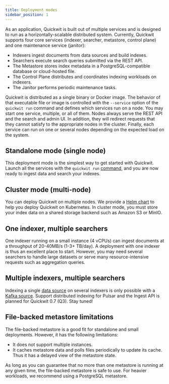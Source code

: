 ```yaml
---
title: Deployment modes
sidebar_position: 1
---
```


As an application, Quickwit is built out of multiple services and is designed to run as a horizontally-scalable distributed system. Currently, Quickwit supports four core services (indexer, searcher, metastore, control plane) and one maintenance service (janitor):

- Indexers ingest documents from data sources and build indexes.
- Searchers execute search queries submitted via the REST API.
- The Metastore stores index metadata in a PostgreSQL-compatible database or cloud-hosted file.
- The Control Plane distributes and coordinates indexing workloads on indexers.
- The Janitor performs periodic maintenance tasks.

Quickwit is distributed as a single binary or Docker image. The behavior of that executable file or image is controlled with the `--service` option of the `quickwit run` command and defines which services run on a node. You may start one service, multiple, or all of them. Nodes always serve the REST API and the search and admin UI. In addition, they will redirect requests that they cannot satisfy to the appropriate nodes in the cluster. Finally, each service can run on one or several nodes depending on the expected load on the system.

## Standalone mode (single node)

This deployment mode is the simplest way to get started with Quickwit. Launch all the services with the `quickwit run` [command](../reference/cli.md), and you are now ready to ingest data and search your indexes.

## Cluster mode (multi-node)

You can deploy Quickwit on multiple nodes. We provide a [Helm chart](kubernetes.md) to help you deploy Quickwit on Kubernetes. In cluster mode, you must store your index data on a shared storage backend such as Amazon S3 or MinIO.

## One indexer, multiple searchers

One indexer running on a small instance (4 vCPUs) can ingest documents at a throughput of 20-40MB/s (1-3+ TB/day). A deployment with one indexer is thus an excellent place to start. However, you may need several searchers to handle large datasets or serve many resource-intensive requests such as aggregation queries.

## Multiple indexers, multiple searchers

Indexing a single [data source](../configuration/source-config.md) on several indexers is only possible with a [Kafka source](../configuration/source-config.md#kafka-source).
Support distributed indexing for Pulsar and the Ingest API is planned for Quickwit 0.7 (Q3). Stay tuned!

## File-backed metastore limitations

The file-backed metastore is a good fit for standalone and small deployments. However, it has the following limitations:
- It does not support multiple instances.
- It caches metastore data and polls files periodically to update its cache. Thus it has a delayed view of the metastore state.

As long as you can guarantee that no more than one metastore is running at any given time, the file-backed metastore is safe to use. For heavier workloads, we recommend using a PostgreSQL metastore.
